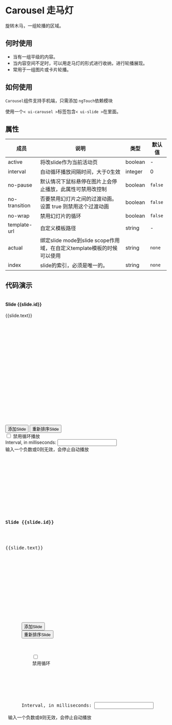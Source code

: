 # Carousel 走马灯

旋转木马，一组轮播的区域。

## 何时使用

- 当有一组平级的内容。
- 当内容空间不足时，可以用走马灯的形式进行收纳，进行轮播展现。
- 常用于一组图片或卡片轮播。

## 如何使用


`Carousel`组件支持手机端，只需添加 `ngTouch`依赖模块

使用一个`< ui-carousel >`标签包含`< ui-slide >`在里面。


## 属性


| 成员       | 说明             | 类型               | 默认值       |
|-----------|-----------------|--------------------|-------------|
| active    |  将改slide作为当前活动页  | boolean |  -   |
| interval      | 自动循环播放间隔时间，大于0生效 | integer |    0     |
| no-pause     | 默认情况下鼠标悬停在图片上会停止播放，此属性可禁用改控制  | boolean | `false`   |
| no-transition   | 否要禁用幻灯片之间的过渡动画。设置 true 则禁用这个过渡动画 | boolean | `false`  |
| no-wrap   | 禁用幻灯片的循环 | boolean | `false`  |
| template-url  | 自定义模板路径 | string | -  |
| actual  | 绑定slide mode到slide scope作用域，在自定义template模板的时候可以使用 | string | `none`  |
| index  | slide的索引，必须是唯一的。 | string | `none`  |

## 代码演示

<div class="bs-example">  
  <div>
  <div style="height: 405px">
    <div ui-carousel active="ctrl.active" interval="ctrl.myInterval" no-wrap="ctrl.noWrapSlides">
      <div ui-slide ng-repeat="slide in ctrl.slides track by slide.id" index="slide.id">
        <img ng-src="{{slide.image}}" style="margin:auto;">
        <div class="carousel-caption">
          <h4>Slide {{slide.id}}</h4>
          <p>{{slide.text}}</p>
        </div>
      </div>
    </div>
  </div>
  <div class="row">
    <div class="col-md-6">
      <button type="button" class="btn btn-info" ng-click="ctrl.addSlide(1)">添加Slide</button>
      <button type="button" class="btn btn-info" ng-click="ctrl.randomize()">重新排序Slide</button>
      <div class="checkbox">
        <label>
          <input type="checkbox" ng-model="ctrl.noWrapSlides">
          禁用循环播放
        </label>
      </div>
    </div>
    <div class="col-md-6">
      Interval, in milliseconds: <input type="number" class="form-control" ng-model="ctrl.myInterval">
      <br /> 输入一个负数或0则无效，会停止自动播放
    </div>
  </div>
</div>
</div>
<ui-clipboard clipboard-target="clipboard3"></ui-clipboard>
<div class="highlight" id="clipboard3">
<pre>
<div>
  <div style="height: 405px">
    <div ui-carousel active="ctrl.active" interval="ctrl.myInterval" no-wrap="ctrl.noWrapSlides">
      <div ui-slide ng-repeat="slide in ctrl.slides track by slide.id" index="slide.id">
        <img ng-src="{{slide.image}}" style="margin:auto;">
        <div class="carousel-caption">
          <h4>Slide {{slide.id}}</h4>
          <p>{{slide.text}}</p>
        </div>
      </div>
    </div>
  </div>
  <div class="row">
    <div class="col-md-6">
      <button type="button" class="btn btn-info" ng-click="ctrl.addSlide(1)">添加Slide</button>
      <button type="button" class="btn btn-info" ng-click="ctrl.randomize()">重新排序Slide</button>
      <div class="checkbox">
        <label>
          <input type="checkbox" ng-model="ctrl.noWrapSlides">
          禁用循环
        </label>
      </div>
    </div>
    <div class="col-md-6">
      Interval, in milliseconds: <input type="number" class="form-control" ng-model="ctrl.myInterval">
      <br /> 输入一个负数或0则无效，会停止自动播放
    </div>
    </div>
  </div>
</div>
</pre>
</div>